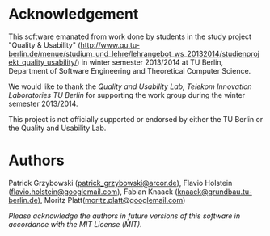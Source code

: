 Acknowledgement
===============

This software emanated from work done by students in the study project "Quality & Usability" (<http://www.qu.tu-berlin.de/menue/studium_und_lehre/lehrangebot_ws_20132014/studienprojekt_quality_usability/>) in winter semester 2013/2014 at TU Berlin, Department of Software Engineering and Theoretical Computer Science.

We would like to thank the *Quality and Usability Lab, Telekom Innovation Laboratories TU Berlin* for supporting the work group during the winter semester 2013/2014.

This project is not officially supported or endorsed by either the TU Berlin or the Quality and Usability Lab.

Authors
=======

Patrick Grzybowski (patrick_grzybowski@arcor.de), Flavio Holstein (flavio.holstein@googlemail.com), Fabian Knaack (knaack@grundbau.tu-berlin.de), Moritz Platt(moritz.platt@googlemail.com)

*Please acknowledge the authors in future versions of this software in accordance with the MIT License (MIT).*

